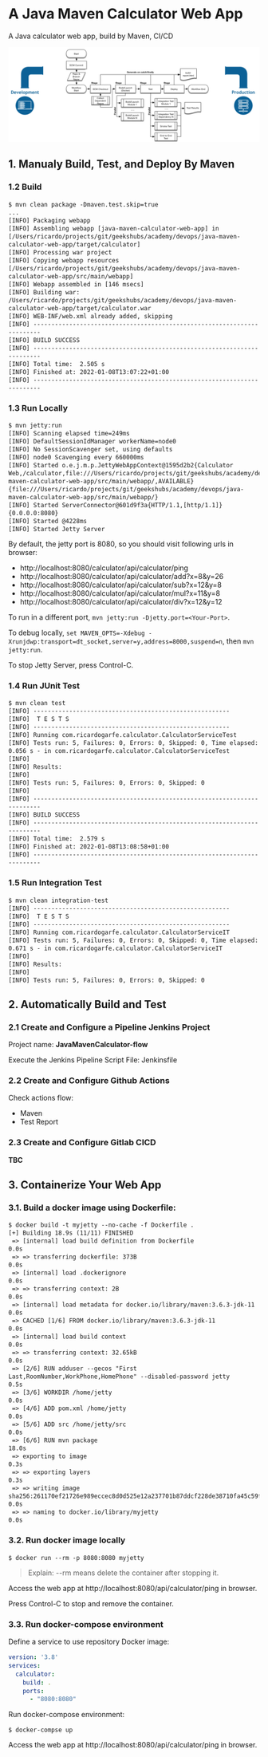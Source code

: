 # A Java Maven Calculator Web App
A Java calculator web app, build by Maven, CI/CD

![image](jenkins-pipeline-flow.png)

## 1. Manualy Build, Test, and Deploy By Maven

### 1.2 Build
```console
$ mvn clean package -Dmaven.test.skip=true  
...
[INFO] Packaging webapp
[INFO] Assembling webapp [java-maven-calculator-web-app] in [/Users/ricardo/projects/git/geekshubs/academy/devops/java-maven-calculator-web-app/target/calculator]
[INFO] Processing war project
[INFO] Copying webapp resources [/Users/ricardo/projects/git/geekshubs/academy/devops/java-maven-calculator-web-app/src/main/webapp]
[INFO] Webapp assembled in [146 msecs]
[INFO] Building war: /Users/ricardo/projects/git/geekshubs/academy/devops/java-maven-calculator-web-app/target/calculator.war
[INFO] WEB-INF/web.xml already added, skipping
[INFO] ------------------------------------------------------------------------
[INFO] BUILD SUCCESS
[INFO] ------------------------------------------------------------------------
[INFO] Total time:  2.505 s
[INFO] Finished at: 2022-01-08T13:07:22+01:00
[INFO] ------------------------------------------------------------------------
```

### 1.3  Run Locally
```console
$ mvn jetty:run
[INFO] Scanning elapsed time=249ms
[INFO] DefaultSessionIdManager workerName=node0
[INFO] No SessionScavenger set, using defaults
[INFO] node0 Scavenging every 660000ms
[INFO] Started o.e.j.m.p.JettyWebAppContext@1595d2b2{Calculator Web,/calculator,file:///Users/ricardo/projects/git/geekshubs/academy/devops/java-maven-calculator-web-app/src/main/webapp/,AVAILABLE}{file:///Users/ricardo/projects/git/geekshubs/academy/devops/java-maven-calculator-web-app/src/main/webapp/}
[INFO] Started ServerConnector@601d9f3a{HTTP/1.1,[http/1.1]}{0.0.0.0:8080}
[INFO] Started @4228ms
[INFO] Started Jetty Server
```
By default, the jetty port is 8080, so you should visit following urls in browser:
- http://localhost:8080/calculator/api/calculator/ping
- http://localhost:8080/calculator/api/calculator/add?x=8&y=26
- http://localhost:8080/calculator/api/calculator/sub?x=12&y=8
- http://localhost:8080/calculator/api/calculator/mul?x=11&y=8
- http://localhost:8080/calculator/api/calculator/div?x=12&y=12

To run in a different port, `mvn jetty:run -Djetty.port=<Your-Port>`.

To debug locally, `set MAVEN_OPTS=-Xdebug -Xrunjdwp:transport=dt_socket,server=y,address=8000,suspend=n`, then `mvn jetty:run`.

To stop Jetty Server, press Control-C.

### 1.4 Run JUnit Test
```console
$ mvn clean test
[INFO] -------------------------------------------------------
[INFO]  T E S T S
[INFO] -------------------------------------------------------
[INFO] Running com.ricardogarfe.calculator.CalculatorServiceTest
[INFO] Tests run: 5, Failures: 0, Errors: 0, Skipped: 0, Time elapsed: 0.056 s - in com.ricardogarfe.calculator.CalculatorServiceTest
[INFO]
[INFO] Results:
[INFO]
[INFO] Tests run: 5, Failures: 0, Errors: 0, Skipped: 0
[INFO]
[INFO] ------------------------------------------------------------------------
[INFO] BUILD SUCCESS
[INFO] ------------------------------------------------------------------------
[INFO] Total time:  2.579 s
[INFO] Finished at: 2022-01-08T13:08:58+01:00
[INFO] ------------------------------------------------------------------------
```
### 1.5 Run Integration Test
```console
$ mvn clean integration-test
[INFO] -------------------------------------------------------
[INFO]  T E S T S
[INFO] -------------------------------------------------------
[INFO] Running com.ricardogarfe.calculator.CalculatorServiceIT
[INFO] Tests run: 5, Failures: 0, Errors: 0, Skipped: 0, Time elapsed: 0.671 s - in com.ricardogarfe.calculator.CalculatorServiceIT
[INFO]
[INFO] Results:
[INFO]
[INFO] Tests run: 5, Failures: 0, Errors: 0, Skipped: 0
```

## 2. Automatically Build and Test

### 2.1 Create and Configure a Pipeline Jenkins Project
Project name: **JavaMavenCalculator-flow**

Execute the Jenkins Pipeline Script File: Jenkinsfile

### 2.2 Create and Configure Github Actions

Check actions flow:
* Maven
* Test Report

### 2.3 Create and Configure Gitlab CICD

**TBC**

## 3. Containerize Your Web App

### 3.1. Build a docker image using Dockerfile:
```console
$ docker build -t myjetty --no-cache -f Dockerfile .
[+] Building 18.9s (11/11) FINISHED
 => [internal] load build definition from Dockerfile                                                                                                                                                                                                                                                                                                                   0.0s
 => => transferring dockerfile: 373B                                                                                                                                                                                                                                                                                                                                   0.0s
 => [internal] load .dockerignore                                                                                                                                                                                                                                                                                                                                      0.0s
 => => transferring context: 2B                                                                                                                                                                                                                                                                                                                                        0.0s
 => [internal] load metadata for docker.io/library/maven:3.6.3-jdk-11                                                                                                                                                                                                                                                                                                  0.0s
 => CACHED [1/6] FROM docker.io/library/maven:3.6.3-jdk-11                                                                                                                                                                                                                                                                                                             0.0s
 => [internal] load build context                                                                                                                                                                                                                                                                                                                                      0.0s
 => => transferring context: 32.65kB                                                                                                                                                                                                                                                                                                                                   0.0s
 => [2/6] RUN adduser --gecos "First Last,RoomNumber,WorkPhone,HomePhone" --disabled-password jetty                                                                                                                                                                                                                                                                    0.5s
 => [3/6] WORKDIR /home/jetty                                                                                                                                                                                                                                                                                                                                          0.0s
 => [4/6] ADD pom.xml /home/jetty                                                                                                                                                                                                                                                                                                                                      0.0s
 => [5/6] ADD src /home/jetty/src                                                                                                                                                                                                                                                                                                                                      0.0s
 => [6/6] RUN mvn package                                                                                                                                                                                                                                                                                                                                             18.0s
 => exporting to image                                                                                                                                                                                                                                                                                                                                                 0.3s
 => => exporting layers                                                                                                                                                                                                                                                                                                                                                0.3s
 => => writing image sha256:261170ef21726e989eccec8d0d525e12a237701b87ddcf228de38710fa45c59f                                                                                                                                                                                                                                                                           0.0s
 => => naming to docker.io/library/myjetty                                                                                                                                                                                                                                                                                                                             0.0s
```

### 3.2. Run docker image locally
```console
$ docker run --rm -p 8080:8080 myjetty
```
>Explain: --rm means delete the container after stopping it.

Access the web app at http://localhost:8080/api/calculator/ping in browser.

Press Control-C to stop and remove the container.

### 3.3. Run docker-compose environment
Define a service to use repository Docker image:
```yaml
version: '3.8'
services:
  calculator:
    build: .
    ports:
      - "8080:8080"
```
Run docker-compose environment:
```console
$ docker-compse up 
```

Access the web app at http://localhost:8080/api/calculator/ping in browser.
